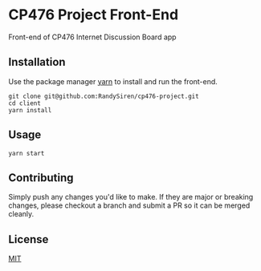 # CP476 Project Front-End
Front-end of CP476 Internet Discussion Board app

## Installation

Use the package manager [yarn](https://yarnpkg.com/) to install and run the front-end.
```
git clone git@github.com:RandySiren/cp476-project.git
cd client
yarn install
```

## Usage

```
yarn start
```

## Contributing
Simply push any changes you'd like to make. If they are major or breaking changes, please checkout a branch and submit a PR so it can be merged cleanly.

## License
[MIT](https://choosealicense.com/licenses/mit/)